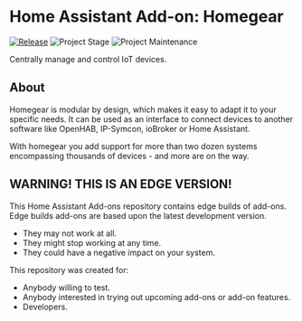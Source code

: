 # Home Assistant Add-on: Homegear

[![Release][release-shield]][release] ![Project Stage][project-stage-shield] ![Project Maintenance][maintenance-shield]

Centrally manage and control IoT devices.

## About

Homegear is modular by design, which makes it easy to adapt it to your specific needs.
It can be used as an interface to connect devices to another software like OpenHAB, IP-Symcon, ioBroker or Home Assistant.

With homegear you add support for more than two dozen systems encompassing thousands of devices - and more are on the way.

## WARNING! THIS IS AN EDGE VERSION!

This Home Assistant Add-ons repository contains edge builds of add-ons.
Edge builds add-ons are based upon the latest development version.

- They may not work at all.
- They might stop working at any time.
- They could have a negative impact on your system.

This repository was created for:

- Anybody willing to test.
- Anybody interested in trying out upcoming add-ons or add-on features.
- Developers.


[maintenance-shield]: https://img.shields.io/maintenance/yes/2021.svg
[project-stage-shield]: https://img.shields.io/badge/project%20stage-production%20ready-brightgreen.svg
[release-shield]: https://img.shields.io/badge/version-71b5ea3-blue.svg
[release]: https://github.com/devRoemer/hassio-homegear-generic/tree/71b5ea3